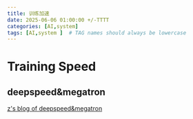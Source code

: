 ```yaml
---
title: 训练加速
date: 2025-06-06 01:00:00 +/-TTTT
categories: [AI,system]
tags: [AI,system ]  # TAG names should always be lowercase
---
```

# Training Speed

## deepspeed&megatron
[z's blog of deepspeed&megatron](https://huazzengblog.github.io/posts/deepspeed&megatron/)

